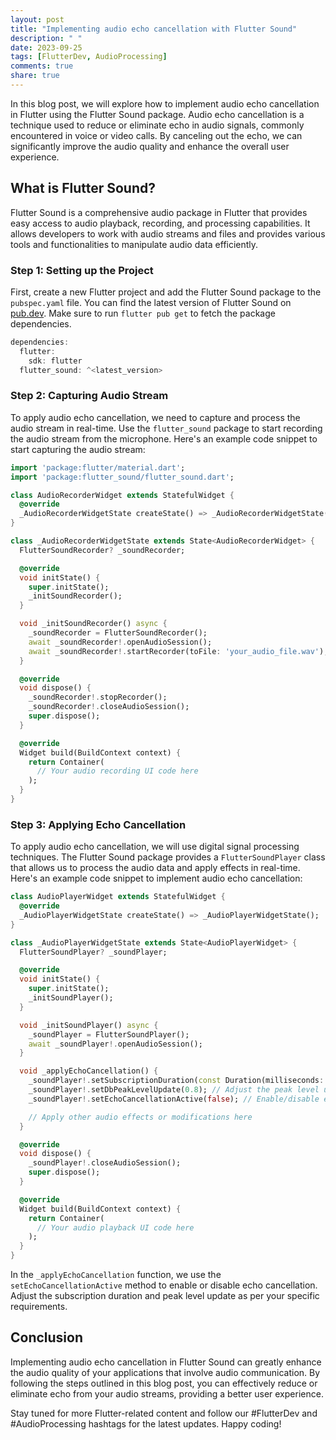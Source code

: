 ```yaml
---
layout: post
title: "Implementing audio echo cancellation with Flutter Sound"
description: " "
date: 2023-09-25
tags: [FlutterDev, AudioProcessing]
comments: true
share: true
---
```


In this blog post, we will explore how to implement audio echo cancellation in Flutter using the Flutter Sound package. Audio echo cancellation is a technique used to reduce or eliminate echo in audio signals, commonly encountered in voice or video calls. By canceling out the echo, we can significantly improve the audio quality and enhance the overall user experience. 

## What is Flutter Sound?

Flutter Sound is a comprehensive audio package in Flutter that provides easy access to audio playback, recording, and processing capabilities. It allows developers to work with audio streams and files and provides various tools and functionalities to manipulate audio data efficiently.

### Step 1: Setting up the Project

First, create a new Flutter project and add the Flutter Sound package to the `pubspec.yaml` file. You can find the latest version of Flutter Sound on [pub.dev](https://pub.dev/packages/flutter_sound). Make sure to run `flutter pub get` to fetch the package dependencies.

```dart
dependencies:
  flutter:
    sdk: flutter
  flutter_sound: ^<latest_version>
```

### Step 2: Capturing Audio Stream

To apply audio echo cancellation, we need to capture and process the audio stream in real-time. Use the `flutter_sound` package to start recording the audio stream from the microphone. Here's an example code snippet to start capturing the audio stream:

```dart
import 'package:flutter/material.dart';
import 'package:flutter_sound/flutter_sound.dart';

class AudioRecorderWidget extends StatefulWidget {
  @override
  _AudioRecorderWidgetState createState() => _AudioRecorderWidgetState();
}

class _AudioRecorderWidgetState extends State<AudioRecorderWidget> {
  FlutterSoundRecorder? _soundRecorder;

  @override
  void initState() {
    super.initState();
    _initSoundRecorder();
  }

  void _initSoundRecorder() async {
    _soundRecorder = FlutterSoundRecorder();
    await _soundRecorder!.openAudioSession();
    await _soundRecorder!.startRecorder(toFile: 'your_audio_file.wav');
  }

  @override
  void dispose() {
    _soundRecorder!.stopRecorder();
    _soundRecorder!.closeAudioSession();
    super.dispose();
  }

  @override
  Widget build(BuildContext context) {
    return Container(
      // Your audio recording UI code here
    );
  }
}
```

### Step 3: Applying Echo Cancellation

To apply audio echo cancellation, we will use digital signal processing techniques. The Flutter Sound package provides a `FlutterSoundPlayer` class that allows us to process the audio data and apply effects in real-time. Here's an example code snippet to implement audio echo cancellation:

```dart
class AudioPlayerWidget extends StatefulWidget {
  @override
  _AudioPlayerWidgetState createState() => _AudioPlayerWidgetState();
}

class _AudioPlayerWidgetState extends State<AudioPlayerWidget> {
  FlutterSoundPlayer? _soundPlayer;

  @override
  void initState() {
    super.initState();
    _initSoundPlayer();
  }

  void _initSoundPlayer() async {
    _soundPlayer = FlutterSoundPlayer();
    await _soundPlayer!.openAudioSession();
  }

  void _applyEchoCancellation() {
    _soundPlayer!.setSubscriptionDuration(const Duration(milliseconds: 20)); // Adjust the duration as per your requirements
    _soundPlayer!.setDbPeakLevelUpdate(0.8); // Adjust the peak level update as per your requirements
    _soundPlayer!.setEchoCancellationActive(false); // Enable/disable echo cancellation

    // Apply other audio effects or modifications here
  }

  @override
  void dispose() {
    _soundPlayer!.closeAudioSession();
    super.dispose();
  }

  @override
  Widget build(BuildContext context) {
    return Container(
      // Your audio playback UI code here
    );
  }
}
```

In the `_applyEchoCancellation` function, we use the `setEchoCancellationActive` method to enable or disable echo cancellation. Adjust the subscription duration and peak level update as per your specific requirements.

## Conclusion

Implementing audio echo cancellation in Flutter Sound can greatly enhance the audio quality of your applications that involve audio communication. By following the steps outlined in this blog post, you can effectively reduce or eliminate echo from your audio streams, providing a better user experience.

Stay tuned for more Flutter-related content and follow our #FlutterDev and #AudioProcessing hashtags for the latest updates. Happy coding!